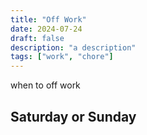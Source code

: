 ```yaml
---
title: "Off Work"
date: 2024-07-24
draft: false
description: "a description"
tags: ["work", "chore"]
---
```

 when to off work
## Saturday or Sunday
